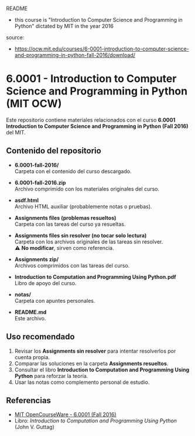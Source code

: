 README

- this course is "Introduction to Computer Science and Programming in Python" dictated by MIT in the year 2016



source:
- https://ocw.mit.edu/courses/6-0001-introduction-to-computer-science-and-programming-in-python-fall-2016/download/

# 6.0001 - Introduction to Computer Science and Programming in Python (MIT OCW)

Este repositorio contiene materiales relacionados con el curso **6.0001 Introduction to Computer Science and Programming in Python (Fall 2016)** del MIT.

## Contenido del repositorio

- **6.0001-fall-2016/**  
  Carpeta con el contenido del curso descargado.

- **6.0001-fall-2016.zip**  
  Archivo comprimido con los materiales originales del curso.

- **asdf.html**  
  Archivo HTML auxiliar (probablemente notas o pruebas).

- **Assignments files (problemas resueltos)**  
  Carpeta con las tareas del curso ya resueltas.

- **Assignments files sin resolver (no tocar solo lectura)**  
  Carpeta con los archivos originales de las tareas sin resolver.  
  ⚠️ **No modificar**, sirven como referencia.

- **Assignments zip/**  
  Archivos comprimidos con las tareas del curso.

- **Introduction to Computation and Programming Using Python.pdf**  
  Libro de apoyo del curso.

- **notas/**  
  Carpeta con apuntes personales.

- **README.md**  
  Este archivo.

## Uso recomendado

1. Revisar los **Assignments sin resolver** para intentar resolverlos por cuenta propia.  
2. Comparar las soluciones en la carpeta **Assignments resueltos**.  
3. Consultar el libro **Introduction to Computation and Programming Using Python** para reforzar la teoría.  
4. Usar las notas como complemento personal de estudio.  

## Referencias

- [MIT OpenCourseWare - 6.0001 (Fall 2016)](https://ocw.mit.edu/courses/6-0001-introduction-to-computer-science-and-programming-in-python-fall-2016/)  
- Libro: *Introduction to Computation and Programming Using Python* (John V. Guttag)

